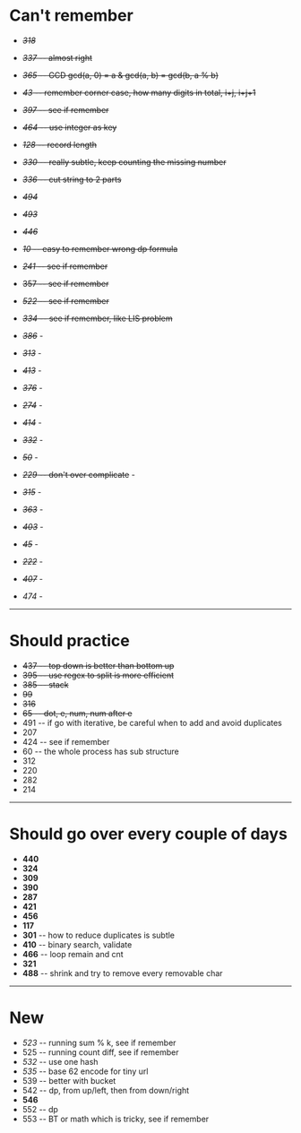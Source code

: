 # Can't remember
+ ~~*318*~~
+ ~~*337* -- almost right~~
+ ~~*365* -- GCD gcd(a, 0) = a & gcd(a, b) = gcd(b, a % b)~~
+ ~~*43* -- remember corner case, how many digits in total, i+j, i+j+1~~
+ ~~*397* -- see if remember~~
+ ~~*464* -- use integer as key~~
+ ~~*128* -- record length~~
+ ~~*330* -- really subtle, keep counting the missing number~~
+ ~~*336* -- cut string to 2 parts~~
+ ~~*494*~~
+ ~~*493*~~
+ ~~*446*~~
+ ~~*10* -- easy to remember wrong dp formula~~
+ ~~*241* -- see if remember~~
+ ~~357 -- see if remember~~
+ ~~*522* -- see if remember~~
+ ~~*334* -- see if remember, like LIS problem~~


+ ~~*386*~~ -
+ ~~*313*~~ -
+ ~~*413*~~ -
+ ~~*376*~~ -
+ ~~*274*~~ -
+ ~~*414*~~ -
+ ~~*332*~~ -
+ ~~*50*~~ -
+ ~~*229* -- don't over complicate~~ -
+ ~~*315*~~ -
+ ~~*363*~~ -
+ ~~*403*~~ -
+ ~~*45*~~ -
+ ~~*222*~~ -
+ ~~*407*~~ -
+ *474* -

----

# Should practice
+ ~~437 -- top down is better than bottom up~~
+ ~~395 -- use regex to split is more efficient~~
+ ~~385 -- stack~~
+ ~~99~~
+ ~~316~~
+ ~~65 -- dot, e, num, num after e~~
+ 491 -- if go with iterative, be careful when to add and avoid duplicates
+ 207
+ 424 -- see if remember
+ 60 -- the whole process has sub structure
+ 312
+ 220
+ 282
+ 214

----

# Should go over every couple of days
+ **440**
+ **324**
+ **309**
+ **390**
+ **287**
+ **421**
+ **456**
+ **117**
+ **301** -- how to reduce duplicates is subtle
+ **410** -- binary search, validate
+ **466** -- loop remain and cnt
+ **321**
+ **488** -- shrink and try to remove every removable char

----

# New
+ *523* -- running sum % k, see if remember
+ 525 -- running count diff, see if remember
+ *532* -- use one hash
+ *535* -- base 62 encode for tiny url
+ 539 -- better with bucket
+ 542 -- dp, from up/left, then from down/right
+ **546**
+ 552 -- dp
+ 553 -- BT or math which is tricky, see if remember